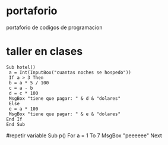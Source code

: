 # portaforio
portaforio de codigos de programacion
# taller en clases  
~~~
Sub hotel()
 a = Int(InputBox("cuantas noches se hospedo"))
 If a > 3 Then
 b = a * 5 / 100
 c = a - b
 d = c * 100
 MsgBox "tiene que pagar: " & d & "dolares"
 Else
 e = a * 100
 MsgBox "tiene que pagar: " & e & "dolares"
End If
End Sub
~~~
#repetir variable
Sub p()
For a = 1 To 7
MsgBox "peeeeee"
Next
